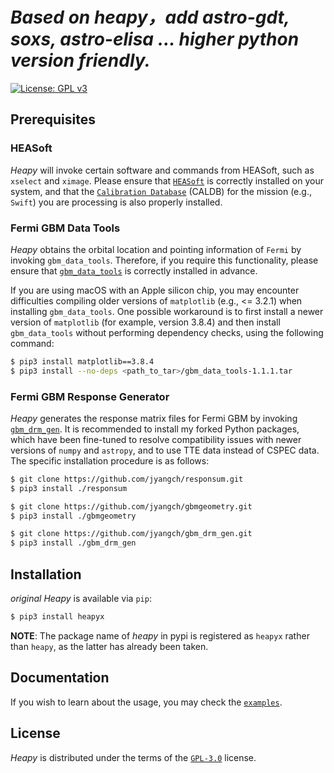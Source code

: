 # *Based on heapy，add astro-gdt, soxs, astro-elisa ... higher python version friendly.*

[![License: GPL v3](https://img.shields.io/github/license/jyangch/heapy?color=blue&logo=open-source-initiative&logoColor=white&style=for-the-badge)](https://www.gnu.org/licenses/gpl-3.0)

## Prerequisites

### HEASoft

_Heapy_ will invoke certain software and commands from HEASoft, such as `xselect` and `ximage`. Please ensure that [`HEASoft`](https://heasarc.gsfc.nasa.gov/docs/software/heasoft/#install) is correctly installed on your system, and that the [`Calibration Database`](https://heasarc.gsfc.nasa.gov/docs/heasarc/caldb/install.html) (CALDB) for the mission (e.g., `Swift`)  you are processing is also properly installed.

### Fermi GBM Data Tools

_Heapy_ obtains the orbital location and pointing information of `Fermi` by invoking `gbm_data_tools`. Therefore, if you require this functionality, please ensure that [`gbm_data_tools`](https://fermi.gsfc.nasa.gov/ssc/data/analysis/gbm/gbm_data_tools/gdt-docs/index.html#) is correctly installed in advance.

If you are using macOS with an Apple silicon chip, you may encounter difficulties compiling older versions of `matplotlib` (e.g., <= 3.2.1) when installing `gbm_data_tools`. One possible workaround is to first install a newer version of `matplotlib` (for example, version 3.8.4) and then install `gbm_data_tools` without performing dependency checks, using the following command:

```bash
$ pip3 install matplotlib==3.8.4
$ pip3 install --no-deps <path_to_tar>/gbm_data_tools-1.1.1.tar
```

### Fermi GBM Response Generator

_Heapy_ generates the response matrix files for Fermi GBM by invoking [`gbm_drm_gen`](https://github.com/grburgess/gbm_drm_gen). It is recommended to install my forked Python packages, which have been fine-tuned to resolve compatibility issues with newer versions of `numpy` and `astropy`, and to use TTE data instead of CSPEC data. The specific installation procedure is as follows:

```bash
$ git clone https://github.com/jyangch/responsum.git
$ pip3 install ./responsum

$ git clone https://github.com/jyangch/gbmgeometry.git
$ pip3 install ./gbmgeometry

$ git clone https://github.com/jyangch/gbm_drm_gen.git
$ pip3 install ./gbm_drm_gen
```

## Installation

_original Heapy_ is available via `pip`:

```bash
$ pip3 install heapyx
```

**NOTE**: The package name of _heapy_ in pypi is registered as `heapyx` rather than `heapy`, as the latter has already been taken.

## Documentation

If you wish to learn about the usage, you may check the [`examples`](https://github.com/jyangch/heapy/tree/main/examples).

## License

_Heapy_ is distributed under the terms of the [`GPL-3.0`](https://www.gnu.org/licenses/gpl-3.0-standalone.html) license.
